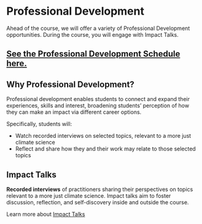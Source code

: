 # Professional Development

Ahead of the course, we will offer a variety of Professional Development opportunities. During the course, you will engage with Impact Talks. 

## [See the Professional Development Schedule here.](https://docs.neuromatch.io/p/CpPZ_P0Tl9vv6s/2025-Academy-Professional-Development) 

## Why Professional Development?

Professional development enables students to connect and expand their experiences, skills and interest, broadening students’ perception of how they can make an impact via different career options. 

Specifically, students will:

* Watch recorded interviews on selected topics, relevant to a more just climate science
* Reflect and share how they and their work may relate to those selected topics


## Impact Talks

**Recorded interviews** of practitioners sharing their perspectives on topics relevant to a more just climate science. Impact talks aim to foster discussion, reflection, and self-discovery inside and outside the course.

Learn more about [Impact Talks](impact_talks.ipynb)
